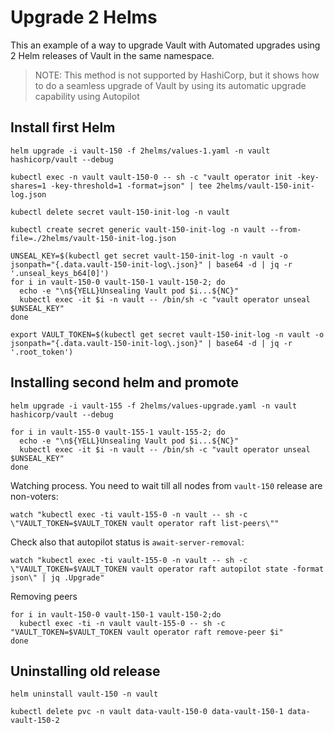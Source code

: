 # Upgrade 2 Helms

This an example of a way to upgrade Vault with Automated upgrades using 2 Helm releases of Vault in the same namespace.

> NOTE: This method is not supported by HashiCorp, but it shows how to do a seamless upgrade of Vault by using its automatic upgrade capability using Autopilot

## Install first Helm
```
helm upgrade -i vault-150 -f 2helms/values-1.yaml -n vault hashicorp/vault --debug
```

```
kubectl exec -n vault vault-150-0 -- sh -c "vault operator init -key-shares=1 -key-threshold=1 -format=json" | tee 2helms/vault-150-init-log.json
```

```
kubectl delete secret vault-150-init-log -n vault
```
```
kubectl create secret generic vault-150-init-log -n vault --from-file=./2helms/vault-150-init-log.json
```
```
UNSEAL_KEY=$(kubectl get secret vault-150-init-log -n vault -o jsonpath="{.data.vault-150-init-log\.json}" | base64 -d | jq -r '.unseal_keys_b64[0]')
for i in vault-150-0 vault-150-1 vault-150-2; do
  echo -e "\n${YELL}Unsealing Vault pod $i...${NC}"
  kubectl exec -it $i -n vault -- /bin/sh -c "vault operator unseal $UNSEAL_KEY"
done
```

```
export VAULT_TOKEN=$(kubectl get secret vault-150-init-log -n vault -o jsonpath="{.data.vault-150-init-log\.json}" | base64 -d | jq -r '.root_token')
```


## Installing second helm and promote
```
helm upgrade -i vault-155 -f 2helms/values-upgrade.yaml -n vault hashicorp/vault --debug
``` 

```
for i in vault-155-0 vault-155-1 vault-155-2; do
  echo -e "\n${YELL}Unsealing Vault pod $i...${NC}"
  kubectl exec -it $i -n vault -- /bin/sh -c "vault operator unseal $UNSEAL_KEY"
done
```

Watching process. You need to wait till all nodes from `vault-150` release are non-voters:
```
watch "kubectl exec -ti vault-155-0 -n vault -- sh -c \"VAULT_TOKEN=$VAULT_TOKEN vault operator raft list-peers\""
```

Check also that autopilot status is `await-server-removal`:
```
watch "kubectl exec -ti vault-155-0 -n vault -- sh -c \"VAULT_TOKEN=$VAULT_TOKEN vault operator raft autopilot state -format json\" | jq .Upgrade"
```


Removing peers
```
for i in vault-150-0 vault-150-1 vault-150-2;do
  kubectl exec -ti -n vault vault-155-0 -- sh -c "VAULT_TOKEN=$VAULT_TOKEN vault operator raft remove-peer $i"
done
```

## Uninstalling old release
```
helm uninstall vault-150 -n vault
```

```
kubectl delete pvc -n vault data-vault-150-0 data-vault-150-1 data-vault-150-2
```
